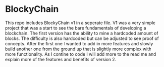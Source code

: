# BlockyChain

This repo includes BlockyChain v1 in a seperate file. V1 was a very simple project that was a start to see the bare fundamentals of developing a blockchain. 
The first version has the ability to mine a hardcoded amount of blocks. The difficulty is also hardcoded but can be adjusted to see proof of concepts. After the first one 
I wanted to add in more features and slowly build another one from the ground up that is slightly more complex with more functionality. As I contine to code I will add more 
to the read me and explain more of the features and benefits of version 2.
